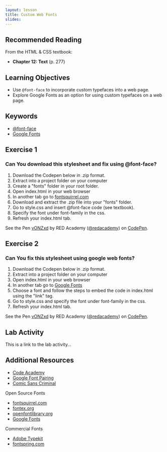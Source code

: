 ```yaml
---
layout: lesson
title: Custom Web Fonts
slides:
---
```


## Recommended Reading

From the HTML & CSS textbook:

- **Chapter 12: Text** (p. 277)

## Learning Objectives

- Use `@font-face` to incorporate custom typefaces into a web page.
- Explore Google Fonts as an option for using custom typefaces on a web page.

## Keywords

- [@font-face](https://developer.mozilla.org/en-US/docs/Web/CSS/@font-face)
- [Google Fonts](https://developers.google.com/fonts/docs/getting_started)

## Exercise 1

### Can You download this stylesheet and fix using @font-face?

1. Download the Codepen below in .zip format.
2. Extract into a project folder on your computer
3. Create a "fonts" folder in your root folder.
4. Open index.html in your web browser
5. In another tab go to [fontsquirrel.com](http://www.fontsquirrel.com/)
6. Download and extract the .zip file into your "fonts" folder.
7. Go to style.css and insert @font-face code (see textbook).
8. Specify the font under font-family in the css.
9. Refresh your index.html tab.


<p data-height="500" data-theme-id="0" data-slug-hash="vONZxd" data-default-tab="result" data-user="redacademy" class='codepen'>See the Pen <a href='http://codepen.io/redacademy/pen/vONZxd/'>vONZxd</a> by RED Academy (<a href='http://codepen.io/redacademy'>@redacademy</a>) on <a href='http://codepen.io'>CodePen</a>.</p>
<script async src="//assets.codepen.io/assets/embed/ei.js"></script>

## Exercise 2

### Can You fix this stylesheet using google web fonts?

1. Download the Codepen below in .zip format.
2. Extract into a project folder on your computer
3. Open index.html in your web browser
4. In another tab go to [Google Fonts](https://www.google.com/fonts#)
5. Choose a font and follow the steps to embed the code in index.html using the "link" tag.
6. Go to style.css and specify the font under font-family in the css.
8. Refresh your index.html tab.


<p data-height="500" data-theme-id="0" data-slug-hash="vONZxd" data-default-tab="result" data-user="redacademy" class='codepen'>See the Pen <a href='http://codepen.io/redacademy/pen/vONZxd/'>vONZxd</a> by RED Academy (<a href='http://codepen.io/redacademy'>@redacademy</a>) on <a href='http://codepen.io'>CodePen</a>.</p>
<script async src="//assets.codepen.io/assets/embed/ei.js"></script>

## Lab Activity

This is a link to the lab activity...

## Additional Resources

- [Code Academy](http://www.codecademy.com/learn)
- [Google Font Pairing](http://femmebot.github.io/google-type/)
- [Comic Sans Criminal](http://www.comicsanscriminal.com/)

Open Source Fonts

- [fontsquirrel.com](http://www.fontsquirrel.com/)
- [fontex.org](http://www.fontex.org/)
- [openfontlibrary.org](http://openfontlibrary.org/)
- [Google Fonts](https://www.google.com/fonts#)

Commercial Fonts

- [Adobe Typekit](https://typekit.com/)
- [fontspring.com](http://www.fontspring.com/)


